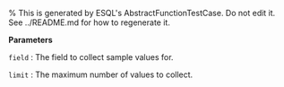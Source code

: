 % This is generated by ESQL's AbstractFunctionTestCase. Do not edit it. See ../README.md for how to regenerate it.

**Parameters**

`field`
:   The field to collect sample values for.

`limit`
:   The maximum number of values to collect.

